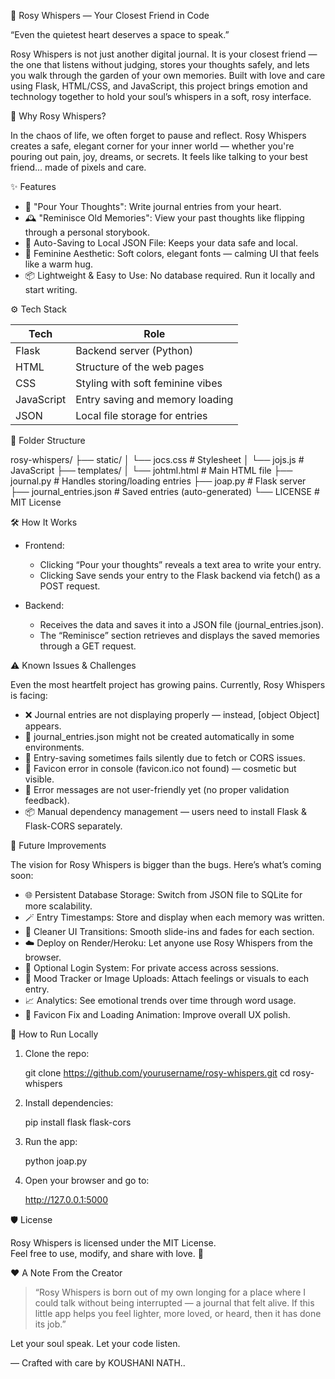 🌷 Rosy Whispers — Your Closest Friend in Code

“Even the quietest heart deserves a space to speak.”

Rosy Whispers is not just another digital journal. It is your closest friend — the one that listens without judging, stores your thoughts safely, and lets you walk through the garden of your own memories. Built with love and care using Flask, HTML/CSS, and JavaScript, this project brings emotion and technology together to hold your soul’s whispers in a soft, rosy interface.

🌸 Why Rosy Whispers?

In the chaos of life, we often forget to pause and reflect. Rosy Whispers creates a safe, elegant corner for your inner world — whether you're pouring out pain, joy, dreams, or secrets. It feels like talking to your best friend... made of pixels and care.

✨ Features

- 📝 "Pour Your Thoughts": Write journal entries from your heart.
- 🕰️ "Reminisce Old Memories": View your past thoughts like flipping through a personal storybook.
- 💾 Auto-Saving to Local JSON File: Keeps your data safe and local.
- 🌷 Feminine Aesthetic: Soft colors, elegant fonts — calming UI that feels like a warm hug.
- 📦 Lightweight & Easy to Use: No database required. Run it locally and start writing.

 ⚙️ Tech Stack

| Tech         | Role                          |
|--------------|-------------------------------|
| Flask      | Backend server (Python)       |
| HTML       | Structure of the web pages    |
| CSS        | Styling with soft feminine vibes |
| JavaScript | Entry saving and memory loading |
| JSON       | Local file storage for entries |

📁 Folder Structure


rosy-whispers/
├── static/
│   └── jocs.css         # Stylesheet
│   └── jojs.js          # JavaScript
├── templates/
│   └── johtml.html      # Main HTML file
├── journal.py           # Handles storing/loading entries
├── joap.py              # Flask server
├── journal_entries.json # Saved entries (auto-generated)
└── LICENSE              # MIT License


🛠 How It Works

- Frontend:
  - Clicking “Pour your thoughts” reveals a text area to write your entry.
  - Clicking Save sends your entry to the Flask backend via fetch() as a POST request.

- Backend:
  - Receives the data and saves it into a JSON file (journal_entries.json).
  - The “Reminisce” section retrieves and displays the saved memories through a GET request.

⚠️ Known Issues & Challenges

Even the most heartfelt project has growing pains. Currently, Rosy Whispers is facing:

- ❌ Journal entries are not displaying properly — instead, [object Object] appears.
- 📂 journal_entries.json might not be created automatically in some environments.
- 🔁 Entry-saving sometimes fails silently due to fetch or CORS issues.
- 🚫 Favicon error in console (favicon.ico not found) — cosmetic but visible.
- 🧪 Error messages are not user-friendly yet (no proper validation feedback).
- 📦 Manual dependency management — users need to install Flask & Flask-CORS separately.

🔮 Future Improvements

The vision for Rosy Whispers is bigger than the bugs. Here’s what’s coming soon:

- 🌐 Persistent Database Storage: Switch from JSON file to SQLite for more scalability.
- 🪄 Entry Timestamps: Store and display when each memory was written.
- 🧼 Cleaner UI Transitions: Smooth slide-ins and fades for each section.
- ☁️ Deploy on Render/Heroku: Let anyone use Rosy Whispers from the browser.
- 🔐 Optional Login System: For private access across sessions.
- 📸 Mood Tracker or Image Uploads: Attach feelings or visuals to each entry.
- 📈 Analytics: See emotional trends over time through word usage.
- 🔧 Favicon Fix and Loading Animation: Improve overall UX polish.

🚀 How to Run Locally

1. Clone the repo:
  
   git clone https://github.com/yourusername/rosy-whispers.git
   cd rosy-whispers
  

2. Install dependencies:
   
   pip install flask flask-cors
   

3. Run the app:
   
   python joap.py
  

4. Open your browser and go to:
 
   http://127.0.0.1:5000
  

🛡️ License

Rosy Whispers is licensed under the MIT License.  
Feel free to use, modify, and share with love. 🌸  




 ❤️ A Note From the Creator

> “Rosy Whispers is born out of my own longing for a place where I could talk without being interrupted — a journal that felt alive. If this little app helps you feel lighter, more loved, or heard, then it has done its job.”

Let your soul speak. Let your code listen.

— Crafted with care by KOUSHANI NATH..

